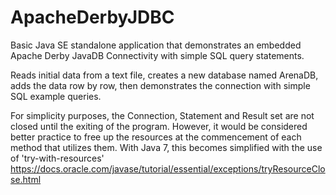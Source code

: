 # ApacheDerbyJDBC
Basic Java SE standalone application that demonstrates an embedded Apache Derby JavaDB Connectivity with simple SQL query statements.

Reads initial data from a text file, creates a new database named ArenaDB, adds the data row by row, then demonstrates the connection with simple SQL example queries. 

For simplicity purposes, the Connection, Statement and Result set are not closed until the exiting of the program. However, it would be considered better practice to free up the resources at the commencement of each method that utilizes them. With Java 7, this becomes simplified with the use of 'try-with-resources' https://docs.oracle.com/javase/tutorial/essential/exceptions/tryResourceClose.html
